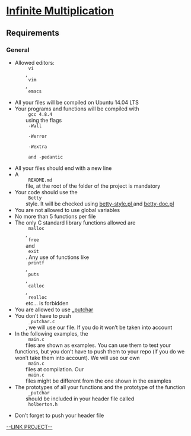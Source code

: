 # [Infinite Multiplication](https://intranet.hbtn.io/projects/468)

<html>
<div class="panel panel-default" id="project-description">
 <div class="panel-body">
  <h2>
   Requirements
  </h2>
  <h3>
   General
  </h3>
  <ul>
   <li>
    Allowed editors:
    <code>
     vi
    </code>
    ,
    <code>
     vim
    </code>
    ,
    <code>
     emacs
    </code>
   </li>
   <li>
    All your files will be compiled on Ubuntu 14.04 LTS
   </li>
   <li>
    Your programs and functions will be compiled with
    <code>
     gcc 4.8.4
    </code>
    using the flags
    <code>
     -Wall
    </code>
    <code>
     -Werror
    </code>
    <code>
     -Wextra
    </code>
    <code>
     and -pedantic
    </code>
   </li>
   <li>
    All your files should end with a new line
   </li>
   <li>
    A
    <code>
     README.md
    </code>
    file, at the root of the folder of the project is mandatory
   </li>
   <li>
    Your code should use the
    <code>
     Betty
    </code>
    style. It will be checked using
    <a href="https://github.com/hs-hq/Betty/blob/master/betty-style.pl" target="_blank" title="betty-style.pl">
     betty-style.pl
    </a>
    and
    <a href="https://github.com/hs-hq/Betty/blob/master/betty-doc.pl" target="_blank" title="betty-doc.pl">
     betty-doc.pl
    </a>
   </li>
   <li>
    You are not allowed to use global variables
   </li>
   <li>
    No more than 5 functions per file
   </li>
   <li>
    The only C standard library functions allowed are
    <code>
     malloc
    </code>
    ,
    <code>
     free
    </code>
    and
    <code>
     exit
    </code>
    . Any use of functions like
    <code>
     printf
    </code>
    ,
    <code>
     puts
    </code>
    ,
    <code>
     calloc
    </code>
    ,
    <code>
     realloc
    </code>
    etc… is forbidden
   </li>
   <li>
    You are allowed to use
    <a href="https://github.com/hs-hq/_putchar.c/blob/master/_putchar.c" target="_blank" title="_putchar">
     _putchar
    </a>
   </li>
   <li>
    You don’t have to push
    <code>
     _putchar.c
    </code>
    , we will use our file. If you do it won’t be taken into account
   </li>
   <li>
    In the following examples, the
    <code>
     main.c
    </code>
    files are shown as examples. You can use them to test your functions, but you don’t have to push them to your repo (if you do we won’t take them into account). We will use our own
    <code>
     main.c
    </code>
    files at compilation. Our
    <code>
     main.c
    </code>
    files might be different from the one shown in the examples
   </li>
   <li>
    The prototypes of all your functions and the prototype of the function
    <code>
     _putchar
    </code>
    should be included in your header file called
    <code>
     holberton.h
    </code>
   </li>
   <li>
    Don’t forget to push your header file
   </li>
  </ul>
 </div>
</div>

[--LINK PROJECT--](https://intranet.hbtn.io/projects/468)
</html>